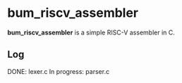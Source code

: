 # bum_riscv_assembler

**bum_riscv_assembler** is a simple RISC-V assembler in C.

## Log
DONE: lexer.c
In progress: parser.c
